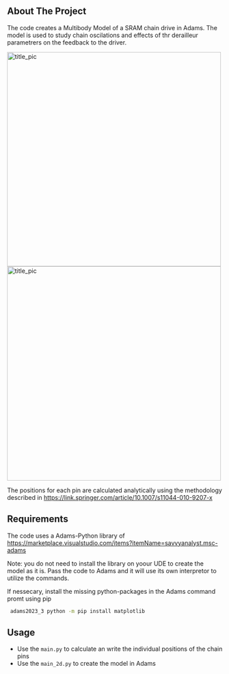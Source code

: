 ## About The Project
The code creates a Multibody Model of a SRAM chain drive in Adams. The model is used to study chain oscilations and effects of thr derailleur parametrers on the feedback to the driver.

<img src="https://github.com/user-attachments/assets/c46653c6-52e8-474d-a440-ce55d7b0484a" alt="title_pic" width="500"/>


<img src="https://github.com/user-attachments/assets/6a39e70d-57ed-449e-91d7-1ef414bfd711" alt="title_pic" width="500"/>

The positions for each pin are calculated analytically using the methodology described in https://link.springer.com/article/10.1007/s11044-010-9207-x


## Requirements

The code uses a Adams-Python library of https://marketplace.visualstudio.com/items?itemName=savvyanalyst.msc-adams

Note: you do not need to install the library on yoour UDE to create the model as it is. Pass the code to Adams and it will use its own interpretor to utilize the commands.

 If nessecary, install the missing python-packages in the Adams command promt using pip
   ```sh
    adams2023_3 python -m pip install matplotlib
   ```
## Usage

- Use the `main.py` to calculate an write the individual positions of the chain pins
- Use the `main_2d.py` to create the model in Adams


